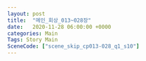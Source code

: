 ```yaml
---
layout: post
title:  "메인_회상_013~028장"
date:   2020-11-28 06:00:00 +0000
categories: Main
Tags: Story Main
SceneCode: ["scene_skip_cp013-028_q1_s10"]
---
```

